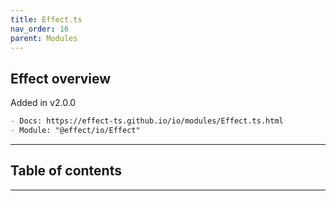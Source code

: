 ```yaml
---
title: Effect.ts
nav_order: 16
parent: Modules
---
```


## Effect overview

Added in v2.0.0

```md
- Docs: https://effect-ts.github.io/io/modules/Effect.ts.html
- Module: "@effect/io/Effect"
```

---

<h2 class="text-delta">Table of contents</h2>

---
